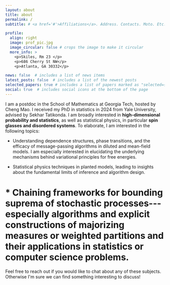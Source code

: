 ```yaml
---
layout: about
title: about
permalink: /
subtitle: # <a href='#'>Affiliations</a>. Address. Contacts. Moto. Etc.

profile:
  align: right
  image: prof_pic.jpg
  image_circular: false # crops the image to make it circular
  more_info: >
    <p>Skiles, Rm 23 </p>
    <p>686 Cherry St NW</p>
    <p>Atlanta, GA 30332</p>

news: false  # includes a list of news items
latest_posts: false  # includes a list of the newest posts
selected_papers: true # includes a list of papers marked as "selected={true}"
social: true  # includes social icons at the bottom of the page
---
```


I am a postdoc in the School of Mathematics at Georgia Tech, hosted by Cheng Mao. I received my PhD in statistics in 2024 from Yale University, advised by Sekhar Tatikonda. I am broadly interested in **high-dimensional probability and statistics**, as well as statistical physics, in particular **spin glasses and disordered systems**. To elaborate, I am interested in the following topics:

* Understanding dependence structures, phase transitions, and the efficacy of message-passing algorithms in diluted and mean-field models. I am especially interested in elucidating the underlying mechanisms behind variational principles for free energies.

* Statistical physics techniques in planted models, leading to insights about the fundamental limits of inference and algorithm design.

# * Chaining frameworks for bounding suprema of stochastic processes---especially algorithms and explicit constructions of majorizing measures or weighted partitions and their applications in statistics or computer science problems.

Feel free to reach out if you would like to chat about any of these subjects. Otherwise I'm sure we can find something interesting to discuss!




<!-- Write your biography here. Tell the world about yourself. Link to your favorite [subreddit](https://reddit.com). You can put a picture in, too. The code is already in, just name your picture `prof_pic.jpg` and put it in the `img/` folder.

Put your address / P.O. box / other info right below your picture. You can also disable any of these elements by editing `profile` property of the YAML header of your `_pages/about.md`. Edit `_bibliography/papers.bib` and Jekyll will render your [publications page](/al-folio/publications/) automatically.

Link to your social media connections, too. This theme is set up to use [Font Awesome icons](https://fontawesome.com/) and [Academicons](https://jpswalsh.github.io/academicons/), like the ones below. Add your Facebook, Twitter, LinkedIn, Google Scholar, or just disable all of them. -->